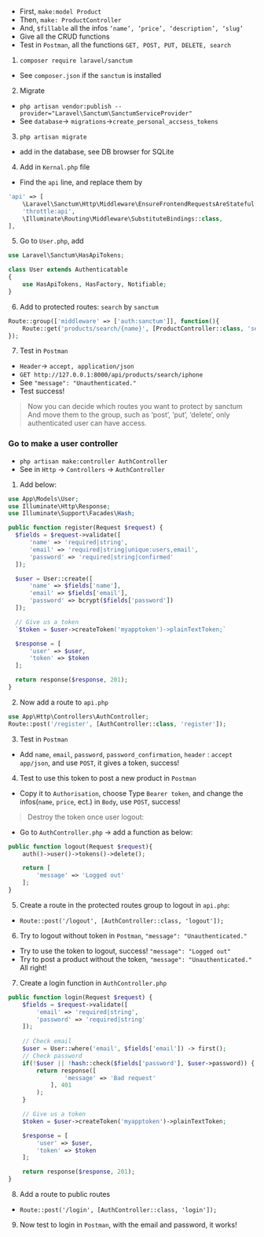 - First, `make:model Product`  
- Then, `make: ProductController`  
- And, `$fillable` all the infos `‘name’, ‘price’, ‘description’, ‘slug’`  
- Give all the CRUD functions  
- Test in `Postman`, all the functions `GET, POST, PUT, DELETE, search`  

1. `composer require laravel/sanctum`  
- See `composer.json` if the `sanctum` is installed  

2. Migrate
- `php artisan vendor:publish --provider="Laravel\Sanctum\SanctumServiceProvider"`  
- See `database`-> `migrations`->`create_personal_accsess_tokens`  

3. `php artisan migrate`
- add in the database, see DB browser for SQLite  

4. Add in `Kernal.php` file
- Find the `api` line, and replace them by  
```php
'api' => [
    \Laravel\Sanctum\Http\Middleware\EnsureFrontendRequestsAreStateful::class,
    'throttle:api',
    \Illuminate\Routing\Middleware\SubstituteBindings::class,
],
```
5. Go to `User.php`, add
```php
use Laravel\Sanctum\HasApiTokens;

class User extends Authenticatable
{
    use HasApiTokens, HasFactory, Notifiable;
}
```

6. Add to protected routes:  `search`  by `sanctum`
```php
Route::group(['middleware' => ['auth:sanctum']], function(){
    Route::get('products/search/{name}', [ProductController::class, 'search']);
});
```

7. Test in `Postman`
- `Header`-> `accept, application/json`  
- `GET http://127.0.0.1:8000/api/products/search/iphone`  
- See  `"message": "Unauthenticated."`  
- Test success!  

> Now you can decide which routes you want to protect by sanctum   
> And move them to the group, such as ‘post’, ‘put’, ‘delete’, only authenticated user can have access.   

### Go to make a user controller
- `php artisan make:controller AuthController`  
- See in `Http` -> `Controllers` -> `AuthController`  
1. Add below:
```php
use App\Models\User;
use Illuminate\Http\Response;
use Illuminate\Support\Facades\Hash;

public function register(Request $request) {
  $fields = $request->validate([
      'name' => 'required|string',
      'email' => 'required|string|unique:users,email',
      'password' => 'required|string|confirmed'
  ]);

  $user = User::create([
      'name' => $fields['name'],
      'email' => $fields['email'],
      'password' => bcrypt($fields['password'])
  ]);

  // Give us a token
  `$token = $user->createToken('myapptoken')->plainTextToken;`

  $response = [
      'user' => $user,
      'token' => $token
  ];

  return response($response, 201);
}
```

2. Now add a route to `api.php`
```php
use App\Http\Controllers\AuthController;
Route::post('/register', [AuthController::class, 'register']);
```

3. Test in `Postman`
- Add `name`, `email`, `password`, `password_confirmation`, `header` : `accept app/json`, and use `POST`, it gives a token, success!

4. Test to use this token to post a new product in `Postman`
- Copy it to `Authorisation`, choose Type `Bearer token`, and change the infos(`name`, `price`, ect.) in `Body`, use `POST`,  success!

> Destroy the token once user logout:
- Go to `AuthController.php` -> add a function as below:
```php
public function logout(Request $request){
    auth()->user()->tokens()->delete();

    return [
        'message' => 'Logged out'
    ];
}
```

5. Create a route in the protected routes group to logout in `api.php`:
- `Route::post('/logout', [AuthController::class, 'logout']);`

6. Try to logout without token in `Postman`, `"message": "Unauthenticated."`  
- Try to use the token to logout, success! `"message": "Logged out"`  
- Try to post a product without the token, `"message": "Unauthenticated." ` All right!  

7. Create a login function in `AuthController.php`
```php
public function login(Request $request) {
    $fields = $request->validate([
        'email' => 'required|string',
        'password' => 'required|string'
    ]);
    
    // Check email
    $user = User::where('email', $fields['email']) -> first();
    // Check password
    if(!$user || !hash::check($fields['password'], $user->password)) {
        return response([
                'message' => 'Bad request'
            ], 401
        );
    }

    // Give us a token
    $token = $user->createToken('myapptoken')->plainTextToken;

    $response = [
        'user' => $user,
        'token' => $token
    ];

    return response($response, 201);
}
```

8. Add a route to public routes  
- `Route::post('/login', [AuthController::class, 'login']);`

9. Now test to login in `Postman`, with the email and password, it works!
